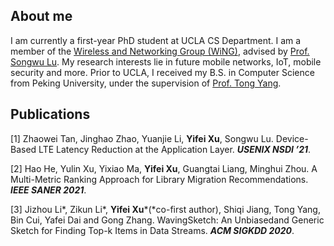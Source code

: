 ## About me


I am currently a first-year PhD student at UCLA CS Department. I am a member of the [Wireless and Networking Group (WiNG)](http://metro.cs.ucla.edu), advised by [Prof. Songwu Lu](http://web.cs.ucla.edu/~slu/). My research interests lie in future mobile networks, IoT, mobile security and more. Prior to UCLA, I received my B.S. in Computer Science from Peking University, under the supervision of [Prof. Tong Yang](http://net.pku.edu.cn/~yangtong/).


## Publications


[1] Zhaowei Tan, Jinghao Zhao, Yuanjie Li, **Yifei Xu**, Songwu Lu. Device-Based LTE Latency Reduction at the Application Layer. ***USENIX NSDI ’21***.

[2] Hao He, Yulin Xu, Yixiao Ma, **Yifei Xu**, Guangtai Liang, Minghui Zhou. A Multi-Metric Ranking Approach for Library Migration Recommendations. ***IEEE SANER 2021***.

[3] Jizhou Li\*, Zikun Li\*, **Yifei Xu**\*(\*co-first author), Shiqi Jiang, Tong Yang, Bin Cui, Yafei Dai and Gong Zhang. WavingSketch: An Unbiasedand Generic Sketch for Finding Top-k Items in Data Streams. ***ACM SIGKDD 2020***.